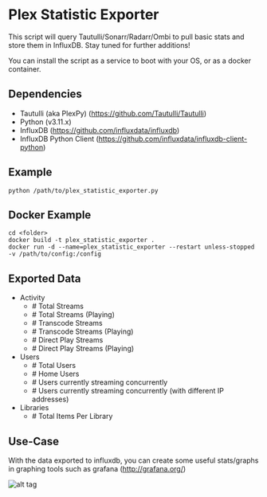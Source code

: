 # Plex Statistic Exporter

This script will query Tautulli/Sonarr/Radarr/Ombi to pull basic stats and store them in InfluxDB. Stay tuned for further additions!

You can install the script as a service to boot with your OS, or as a docker container.

## Dependencies
  * Tautulli (aka PlexPy) (https://github.com/Tautulli/Tautulli)
  * Python (v3.11.x)
  * InfluxDB (https://github.com/influxdata/influxdb)
  * InfluxDB Python Client (https://github.com/influxdata/influxdb-client-python)

## Example

  ```
  python /path/to/plex_statistic_exporter.py
  ```

## Docker Example

  ```
  cd <folder>
  docker build -t plex_statistic_exporter .
  docker run -d --name=plex_statistic_exporter --restart unless-stopped -v /path/to/config:/config
  ```

## Exported Data
  * Activity
    - *#* Total Streams
    - *#* Total Streams (Playing)
    - *#* Transcode Streams
    - *#* Transcode Streams (Playing)
    - *#* Direct Play Streams
    - *#* Direct Play Streams (Playing)
  * Users
    - *#* Total Users
    - *#* Home Users
    - *#* Users currently streaming concurrently
    - *#* Users currently streaming concurrently (with different IP addresses)
  * Libraries
    - *#* Total Items Per Library

## Use-Case
  With the data exported to influxdb, you can create some useful stats/graphs in graphing tools such as grafana (http://grafana.org/)

  ![alt tag](https://cloud.githubusercontent.com/assets/4528753/17122931/7176e2aa-52a5-11e6-8ff1-89ab6a8e7f82.png)
